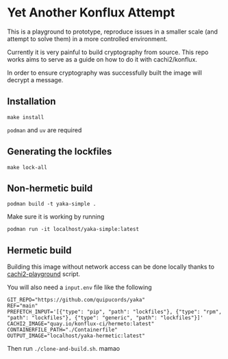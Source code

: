 # Yet Another Konflux Attempt

This is a playground to prototype, reproduce issues in a smaller scale (and attempt to solve them)
in a more controlled environment.

Currently it is very painful to build cryptography from source. This repo works aims to serve
as a guide on how to do it with cachi2/konflux.

In order to ensure cryptography was successfully built the image will decrypt a message.

## Installation
```
make install
```
`podman` and `uv` are required


## Generating the lockfiles

```
make lock-all
```

## Non-hermetic build

```
podman build -t yaka-simple .
```

Make sure it is working by running

```
podman run -it localhost/yaka-simple:latest
```

## Hermetic build
Building this image without network access can be done locally thanks to 
[cachi2-playground](https://github.com/brunoapimentel/cachi2-playground) script.

You will also need a `input.env` file like the following
```.env
GIT_REPO="https://github.com/quipucords/yaka"
REF="main"
PREFETCH_INPUT='[{"type": "pip", "path": "lockfiles"}, {"type": "rpm", "path": "lockfiles"}, {"type": "generic", "path": "lockfiles"}]'
CACHI2_IMAGE="quay.io/konflux-ci/hermeto:latest"
CONTAINERFILE_PATH="./Containerfile"
OUTPUT_IMAGE="localhost/yaka-hermetic:latest"
```

Then run `./clone-and-build.sh`.
mamao
